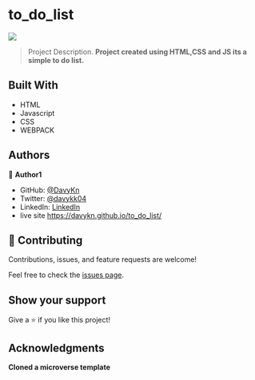 # to_do_list

![](https://img.shields.io/badge/Microverse-blueviolet)

> Project Description.
> **Project created using HTML,CSS and JS its a simple to do list.**

## Built With

- HTML
- Javascript
- CSS
- WEBPACK



## Authors

👤 **Author1**

- GitHub: [@DavyKn](https://github.com/DavyKn)
- Twitter: [@davykk04](https://twitter.com/davykk04)
- LinkedIn: [LinkedIn](https://www.linkedin.com/in/davis-katana-246600159/)
- live site https://davykn.github.io/to_do_list/

## 🤝 Contributing

Contributions, issues, and feature requests are welcome!

Feel free to check the [issues page](../../issues/).

## Show your support

Give a ⭐️ if you like this project!

## Acknowledgments

**Cloned a microverse template**


